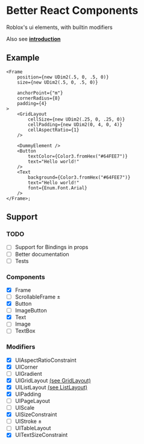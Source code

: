 # Better React Components

Roblox's ui elements, with builtin modifiers

Also see **[introduction](docs/1_Introduction.md)**

## Example

```tsx
<Frame
	position={new UDim2(.5, 0, .5, 0)}
	size={new UDim2(.5, 0, .5, 0)}

	anchorPoint={"m"}
	cornerRadius={8}
	padding={4}
>
	<GridLayout
		cellSize={new UDim2(.25, 0, .25, 0)}
		cellPadding={new UDim2(0, 4, 0, 4)}
		cellAspectRatio={1}
	/>

	<DummyElement />
	<Button
		textColor={Color3.fromHex("#64FEE7")}
		text="Hello world!"
	/>
	<Text
		background={Color3.fromHex("#64FEE7")}
		text="Hello world!"
		font={Enum.Font.Arial}
	/>
</Frame>;
```

## Support

### TODO
- [ ] Support for Bindings in props
- [ ] Better documentation
- [ ] Tests

### Components

- [X] Frame
- [ ] ScrollableFrame ±
- [X] Button
- [ ] ImageButton
- [X] Text
- [ ] Image
- [ ] TextBox

### Modifiers

- [X] UIAspectRatioConstraint
- [X] UICorner
- [ ] UIGradient
- [X] UIGridLayout [(see GridLayout)](src/components/GridLayout.tsx)
- [X] UIListLayout [(see ListLayout)](src/components/ListLayout.tsx)
- [X] UIPadding
- [ ] UIPageLayout
- [ ] UIScale
- [X] UISizeConstraint
- [ ] UIStroke ±
- [ ] UITableLayout
- [x] UITextSizeConstraint
